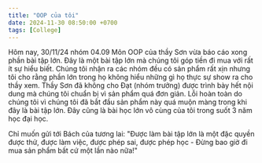 ```yaml
---
title: "OOP của tôi"
date: 2024-11-30 08:50:00 +0700
tags: [College]
---
```


Hôm nay, 30/11/24 nhóm 04.09 Môn OOP của thầy Sơn vừa báo cáo xong phần bài tập lớn. Đây là một bài tập lớn mà chúng tôi góp tiền đi mua với 
rất ít sự hiểu biết. Chúng tôi nhận ra các nhóm đều có sản phẩm rất xịn nhưng tôi cho rằng phần lớn trong họ không hiểu những gì họ thực sự show
ra cho thầy xem. Thầy Sơn đã không cho Đạt (nhóm trưởng) được trình bày hết nội dung mà chúng tôi chuẩn bị vì sản phẩm quá đơn giản. Lỗi hoàn toàn 
do chúng tôi vì chúng tôi đã bắt đầu sản phẩm này quá muộn màng trong khi đây là bài tập lớn. Đây cũng là bài học lớn vô cùng của tôi trong suốt
3 năm học đại học. 

Chỉ muốn gửi tới Bách của tương lai: "Được làm bài tập lớn là một đặc quyền được thử, được làm việc, được phép sai, được phép học - Đừng bao giờ 
đi mua sản phẩm bất cứ một lần nào nữa!"